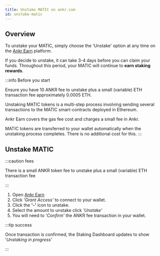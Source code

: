 ```yaml
---
title: Unstake MATIC on ankr.com
id: unstake-matic
---
```


## Overview

To unstake your MATIC, simply choose the 'Unstake' option at any time on the [Ankr Earn](https://stakefi.ankr.com) platform.

If you decide to unstake, it can take 3-4 days before you can claim your funds. Throughout this period, your MATIC will continue to **earn staking rewards**.

:::info Before you start

Ensure you have 10 ANKR fee to unstake plus a small (variable) ETH transaction fee approximately 0.0005 ETH.

Unstaking MATIC tokens is a multi-step process involving sending several transactions to the MATIC smart-contracts deployed in Ethereum.

Ankr Earn covers the gas fee cost and charges a small fee in Ankr.

MATIC tokens are transferred to your wallet automatically when the unstaking process completes. There is no additional cost for this.
:::

## Unstake MATIC

:::caution fees

There is a small ANKR token fee to unstake plus a small (variable) ETH transaction fee

:::


1. Open [Ankr Earn](https://stakefi.ankr.com)
2. Click *'Grant Access'* to connect to your wallet.
3. Click the **'-'** icon to unstake.
4. Select the amount to unstake click *'Unstake'*
5. You will need to *'Confirm'* the ANKR fee transaction in your wallet.

:::tip success

Once transaction is confirmed, the Staking Dashboard updates to show '_Unstaking in progress'_

:::

